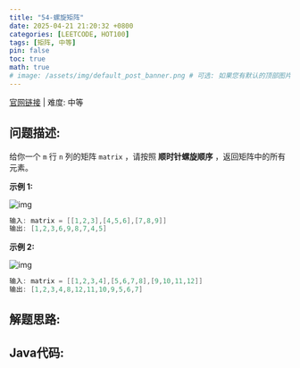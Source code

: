 ```yaml
---
title: "54-螺旋矩阵"
date: 2025-04-21 21:20:32 +0800
categories: [LEETCODE, HOT100]
tags: [矩阵, 中等]
pin: false
toc: true
math: true
# image: /assets/img/default_post_banner.png # 可选: 如果您有默认的顶部图片，取消注释并修改路径
---
```


[官网链接](https://leetcode.cn/problems/spiral-matrix/) \| 难度: 中等

## 问题描述: 

给你一个 `m` 行 `n` 列的矩阵 `matrix` ，请按照 **顺时针螺旋顺序** ，返回矩阵中的所有元素。

**示例 1:**

![img](../assets/img/posts/p54_0.jpg)

```java
输入: matrix = [[1,2,3],[4,5,6],[7,8,9]]
输出: [1,2,3,6,9,8,7,4,5]
```

**示例 2:**

![img](../assets/img/posts/p54_1.jpg)

```java
输入: matrix = [[1,2,3,4],[5,6,7,8],[9,10,11,12]]
输出: [1,2,3,4,8,12,11,10,9,5,6,7]
```

## 解题思路: 

## Java代码: 
